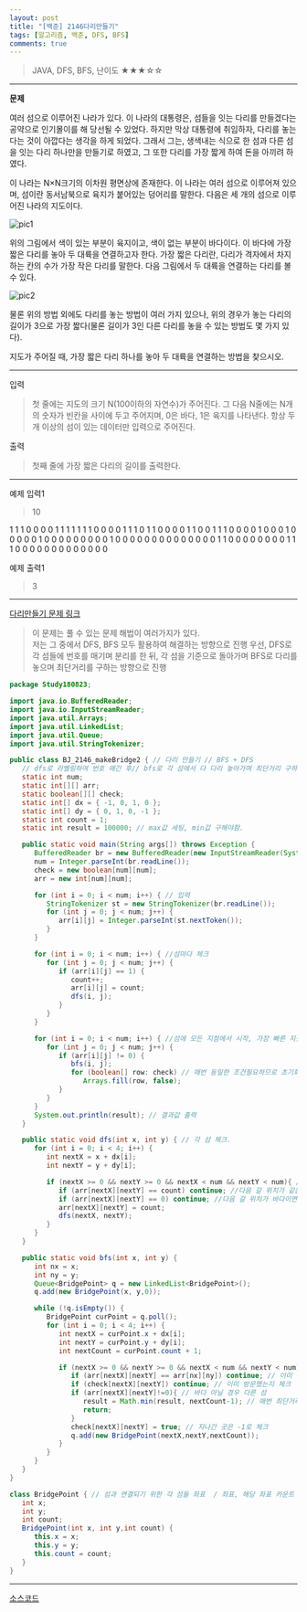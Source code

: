 ```yaml
---
layout: post
title: "[백준] 2146다리만들기"
tags: [알고리즘, 백준, DFS, BFS]
comments: true
---
```


> JAVA, DFS, BFS, 난이도 ★★★☆☆

---
__문제__

여러 섬으로 이루어진 나라가 있다. 이 나라의 대통령은, 섬들을 잇는 다리를 만들겠다는 공약으로 인기몰이를 해 당선될 수 있었다. 하지만 막상 대통령에 취임하자, 다리를 놓는다는 것이 아깝다는 생각을 하게 되었다. 그래서 그는, 생색내는 식으로 한 섬과 다른 섬을 잇는 다리 하나만을 만들기로 하였고, 그 또한 다리를 가장 짧게 하여 돈을 아끼려 하였다.

이 나라는 N×N크기의 이차원 평면상에 존재한다. 이 나라는 여러 섬으로 이루어져 있으며, 섬이란 동서남북으로 육지가 붙어있는 덩어리를 말한다. 다음은 세 개의 섬으로 이루어진 나라의 지도이다.

![pic1](https://www.acmicpc.net/JudgeOnline/upload/201008/bri.PNG)

위의 그림에서 색이 있는 부분이 육지이고, 색이 없는 부분이 바다이다. 이 바다에 가장 짧은 다리를 놓아 두 대륙을 연결하고자 한다. 가장 짧은 다리란, 다리가 격자에서 차지하는 칸의 수가 가장 작은 다리를 말한다. 다음 그림에서 두 대륙을 연결하는 다리를 볼 수 있다.

![pic2](https://www.acmicpc.net/JudgeOnline/upload/201008/b2.PNG)

물론 위의 방법 외에도 다리를 놓는 방법이 여러 가지 있으나, 위의 경우가 놓는 다리의 길이가 3으로 가장 짧다(물론 길이가 3인 다른 다리를 놓을 수 있는 방법도 몇 가지 있다).

지도가 주어질 때, 가장 짧은 다리 하나를 놓아 두 대륙을 연결하는 방법을 찾으시오.

---

입력
>첫 줄에는 지도의 크기 N(100이하의 자연수)가 주어진다. 그 다음 N줄에는 N개의 숫자가 빈칸을 사이에 두고 주어지며, 0은 바다, 1은 육지를 나타낸다. 항상 두 개 이상의 섬이 있는 데이터만 입력으로 주어진다.


 출력
> 첫째 줄에 가장 짧은 다리의 길이를 출력한다.

---

예제 입력1
>10
>
1 1 1 0 0 0 0 1 1 1
1 1 1 1 0 0 0 0 1 1
1 0 1 1 0 0 0 0 1 1
0 0 1 1 1 0 0 0 0 1
0 0 0 1 0 0 0 0 0 1
0 0 0 0 0 0 0 0 0 1
0 0 0 0 0 0 0 0 0 0
0 0 0 0 1 1 0 0 0 0
0 0 0 0 1 1 1 0 0 0
0 0 0 0 0 0 0 0 0 0

예제 출력1
>3

---
[다리만들기 문제 링크](https://www.acmicpc.net/problem/2146)

> 이 문제는 풀 수 있는 문제 해법이 여러가지가 있다.  
> 저는 그 중에서 DFS, BFS 모두 활용하여 해결하는 방향으로 진행
> 우선, DFS로 각 섬들에 번호를 매기며 분리를 한 뒤, 각 섬을 기준으로 돌아가며 BFS로 다리를 놓으며 최단거리를 구하는 방향으로 진행




```java
package Study180823;

import java.io.BufferedReader;
import java.io.InputStreamReader;
import java.util.Arrays;
import java.util.LinkedList;
import java.util.Queue;
import java.util.StringTokenizer;

public class BJ_2146_makeBridge2 { // 다리 만들기 // BFS + DFS
   // dfs로 라벨링하여 번호 매긴 후// bfs로 각 섬에서 다 다리 놓아가며 최단거리 구하기 - 이 외에도 3개 다 놓기 / 간척 하나씩 늘려나가기 등 존재 
   static int num;
   static int[][] arr;
   static boolean[][] check;
   static int[] dx = { -1, 0, 1, 0 };
   static int[] dy = { 0, 1, 0, -1 };
   static int count = 1;
   static int result = 100000; // max값 세팅, min값 구해야함.

   public static void main(String args[]) throws Exception {
      BufferedReader br = new BufferedReader(new InputStreamReader(System.in));
      num = Integer.parseInt(br.readLine());
      check = new boolean[num][num];
      arr = new int[num][num];

      for (int i = 0; i < num; i++) { // 입력
         StringTokenizer st = new StringTokenizer(br.readLine());
         for (int j = 0; j < num; j++) {
            arr[i][j] = Integer.parseInt(st.nextToken());
         }
      }

      for (int i = 0; i < num; i++) { //섬마다 체크
         for (int j = 0; j < num; j++) {
            if (arr[i][j] == 1) {
               count++;
               arr[i][j] = count;
               dfs(i, j);
            }
         }
      }

      for (int i = 0; i < num; i++) { //섬에 모든 지점에서 시작, 가장 빠른 지점 체크. 최단거리
         for (int j = 0; j < num; j++) {
            if (arr[i][j] != 0) {
               bfs(i, j);
               for (boolean[] row: check) // 매번 동일한 조건필요하므로 초기화
                  Arrays.fill(row, false);
            }
         }
      }
      System.out.println(result); // 결과값 출력
   }

   public static void dfs(int x, int y) { // 각 섬 체크.
      for (int i = 0; i < 4; i++) {
         int nextX = x + dx[i];
         int nextY = y + dy[i];

         if (nextX >= 0 && nextY >= 0 && nextX < num && nextY < num){ // 벽체크
            if (arr[nextX][nextY] == count) continue; //다음 갈 위치가 같은 섬이면 패스
            if (arr[nextX][nextY] == 0) continue; //다음 갈 위치가 바다이면 패스
            arr[nextX][nextY] = count;
            dfs(nextX, nextY);
         }
      }
   }

   public static void bfs(int x, int y) {
      int nx = x;   
      int ny = y; 
      Queue<BridgePoint> q = new LinkedList<BridgePoint>();
      q.add(new BridgePoint(x, y,0));

      while (!q.isEmpty()) {
         BridgePoint curPoint = q.poll();
         for (int i = 0; i < 4; i++) {
            int nextX = curPoint.x + dx[i];
            int nextY = curPoint.y + dy[i];
            int nextCount = curPoint.count + 1;

            if (nextX >= 0 && nextY >= 0 && nextX < num && nextY < num){ // 벽체크
               if (arr[nextX][nextY] == arr[nx][ny]) continue; // 이미 섬이자 같은 섬이면 패스
               if (check[nextX][nextY]) continue; // 이미 방문했는지 체크
               if (arr[nextX][nextY]!=0){ // 바다 아닐 경우 다른 섬
                  result = Math.min(result, nextCount-1); // 매번 최단거리 체크
                  return;
               }
               check[nextX][nextY] = true; // 지나간 곳은 -1로 체크
               q.add(new BridgePoint(nextX,nextY,nextCount));
            }
         }
      }
   }
}

class BridgePoint { // 섬과 연결되기 위한 각 섬들 좌표  / 좌표, 해당 좌표 카운트 
   int x;
   int y;
   int count;
   BridgePoint(int x, int y,int count) {
      this.x = x;
      this.y = y;
      this.count = count;
   }
}
```

---
[소스코드](https://github.com/baekdata/algorithm_practice/blob/master/Algorithm_Practice/src/Study180823/BJ_2146_makeBridge2.java)